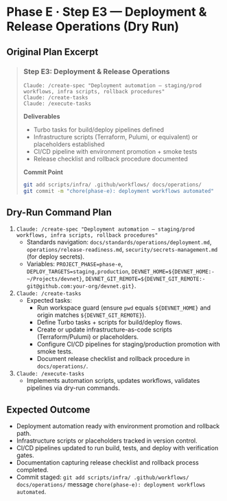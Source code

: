 # Phase E · Step E3 — Deployment & Release Operations (Dry Run)

## Original Plan Excerpt

> ### Step E3: Deployment & Release Operations
> ```claude
> Claude: /create-spec "Deployment automation — staging/prod workflows, infra scripts, rollback procedures"
> Claude: /create-tasks
> Claude: /execute-tasks
> ```
>
> **Deliverables**
> - Turbo tasks for build/deploy pipelines defined
> - Infrastructure scripts (Terraform, Pulumi, or equivalent) or placeholders established
> - CI/CD pipeline with environment promotion + smoke tests
> - Release checklist and rollback procedure documented
>
> **Commit Point**
> ```bash
> git add scripts/infra/ .github/workflows/ docs/operations/
> git commit -m "chore(phase-e): deployment workflows automated"
> ```

## Dry-Run Command Plan

1. `Claude: /create-spec "Deployment automation — staging/prod workflows, infra scripts, rollback procedures"`
   - Standards navigation: `docs/standards/operations/deployment.md`, `operations/release-readiness.md`, `security/secrets-management.md` (for deploy secrets).
   - Variables: `PROJECT_PHASE=phase-e`, `DEPLOY_TARGETS=staging,production`, `DEVNET_HOME=${DEVNET_HOME:-~/Projects/devnet}`, `DEVNET_GIT_REMOTE=${DEVNET_GIT_REMOTE:-git@github.com:your-org/devnet.git}`.
2. `Claude: /create-tasks`
   - Expected tasks:
     - Run workspace guard (ensure `pwd` equals ``${DEVNET_HOME}`` and origin matches ``${DEVNET_GIT_REMOTE}``).
     - Define Turbo tasks + scripts for build/deploy flows.
     - Create or update infrastructure-as-code scripts (Terraform/Pulumi) or placeholders.
     - Configure CI/CD pipelines for staging/production promotion with smoke tests.
     - Document release checklist and rollback procedure in `docs/operations/`.
3. `Claude: /execute-tasks`
   - Implements automation scripts, updates workflows, validates pipelines via dry-run commands.

## Expected Outcome

- Deployment automation ready with environment promotion and rollback path.
- Infrastructure scripts or placeholders tracked in version control.
- CI/CD pipelines updated to run build, tests, and deploy with verification gates.
- Documentation capturing release checklist and rollback process completed.
- Commit staged: `git add scripts/infra/ .github/workflows/ docs/operations/` message `chore(phase-e): deployment workflows automated`.
